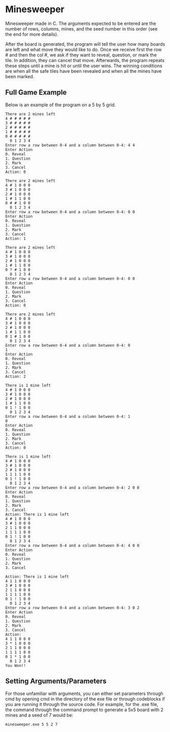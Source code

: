 # Minesweeper
Minesweeper made in C. The arguments expected to be entered are the number of rows, columns, mines, and the seed number in this order (see the end for more details).

After the board is generated, the program will tell the user how many boards are left and what move they would like to do. Once we receive first the row # and then the col #, we ask if they want to reveal, question, or mark the tile. In addition, they can cancel that move. Afterwards, the program repeats these steps until a mine is hit or until the user wins. The winning conditions are when all the safe tiles have been revealed and when all the mines have been marked.

**Full Game Example**
----------------------------
Below is an example of the program on a 5 by 5 grid.

```
There are 2 mines left
4 # # # # #
3 # # # # #
2 # # # # #
1 # # # # #
0 # # # # #
  0 1 2 3 4
Enter row a row between 0-4 and a column between 0-4: 4 4
Enter Action
0. Reveal
1. Question
2. Mark
3. Cancel
Action: 0

There are 2 mines left
4 # 1 0 0 0
3 # 1 0 0 0
2 # 1 0 0 0
1 # 1 1 0 0
0 # # 1 0 0
  0 1 2 3 4
Enter row a row between 0-4 and a column between 0-4: 0 0
Enter Action
0. Reveal
1. Question
2. Mark
3. Cancel
Action: 1

There are 2 mines left
4 # 1 0 0 0
3 # 1 0 0 0
2 # 1 0 0 0
1 # 1 1 0 0
0 ? # 1 0 0
  0 1 2 3 4
Enter row a row between 0-4 and a column between 0-4: 0 0
Enter Action
0. Reveal
1. Question
2. Mark
3. Cancel
Action: 0

There are 2 mines left
4 # 1 0 0 0
3 # 1 0 0 0
2 # 1 0 0 0
1 # 1 1 0 0
0 1 # 1 0 0
  0 1 2 3 4
Enter row a row between 0-4 and a column between 0-4: 0
1
Enter Action
0. Reveal
1. Question
2. Mark
3. Cancel
Action: 2

There is 1 mine left
4 # 1 0 0 0
3 # 1 0 0 0
2 # 1 0 0 0
1 # 1 1 0 0
0 1 ! 1 0 0
  0 1 2 3 4
Enter row a row between 0-4 and a column between 0-4: 1
0
Enter Action
0. Reveal
1. Question
2. Mark
3. Cancel
Action: 0

There is 1 mine left
4 # 1 0 0 0
3 # 1 0 0 0
2 # 1 0 0 0
1 1 1 1 0 0
0 1 ! 1 0 0
  0 1 2 3 4
Enter row a row between 0-4 and a column between 0-4: 2 0 0
Enter Action
0. Reveal
1. Question
2. Mark
3. Cancel
Action: There is 1 mine left
4 # 1 0 0 0
3 # 1 0 0 0
2 1 1 0 0 0
1 1 1 1 0 0
0 1 ! 1 0 0
  0 1 2 3 4
Enter row a row between 0-4 and a column between 0-4: 4 0 0
Enter Action
0. Reveal
1. Question
2. Mark
3. Cancel

Action: There is 1 mine left
4 1 1 0 0 0
3 # 1 0 0 0
2 1 1 0 0 0
1 1 1 1 0 0
0 1 ! 1 0 0
  0 1 2 3 4
Enter row a row between 0-4 and a column between 0-4: 3 0 2
Enter Action
0. Reveal
1. Question
2. Mark
3. Cancel
Action:
4 1 1 0 0 0
3 * 1 0 0 0
2 1 1 0 0 0
1 1 1 1 0 0
0 1 * 1 0 0
  0 1 2 3 4
You Won!!
```
**Setting Arguments/Parameters**
----------------------------
For those unfamiliar with arguments, you can either set parameters through cmd by opening cmd in the directory of the exe file or through codeblocks if you are running it through the source code. For example, for the .exe file, the command through the command prompt to generate a 5x5 board with 2 mines and a seed of 7 would be:
```
minesweeper.exe 5 5 2 7
```
